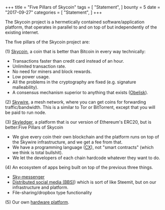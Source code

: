 +++
title = "Five Pillars of Skycoin"
tags = [
    "Statement",
]
bounty = 5
date = "2017-09-27"
categories = [
    "Statement",
]
+++

The Skycoin project is a hermetically contained software/application platform,
that operates in parallel to and on top of but independently of the existing
internet.

The five pillars of the Skycoin project are:

(1) [Skycoin](https://github.com/skycoin/skycoin), a coin that is better than
   Bitcoin in every way technically:

 - Transactions faster than credit card instead of an hour.
 - Unlimited transaction rate.
 - No need for miners and block rewards.
 - Low power usage.
 - All the problems in the cryptography are fixed (e.g. signature malleability).
 - A consensus mechanism superior to anything that exists
   ([Obelisk](/statement/obelisk-the-skycoin-consensus-algorithm/)).

(2) [Skywire](/tags/skywire/), a mesh network, where you can get coins for
   forwarding traffic/bandwidth. This is a similar to Tor or BitTorrent,
   except that you will be paid to run node.

(3) [Skyledger](https://www.skyledger.net), a platform that is our version of
   Ethereum's ERC20, but is better:Five Pillars of Skycoin

 - We give every coin their own blockchain and the platform runs on top of the
   Skywire infrastructure, and we get a fee from that.
 - We have a programming language ([CX](/overview/cx-overview/)),
   not "smart contracts" (which we think is total bullshit).
 - We let the developers of each chain hardcode whatever they want to do.

(4) An ecosystem of apps being built on top of the previous three things.

 - [Sky-messenger](http://messenger.skycoin.net/)
 - [Distributed social media (BBS)](https://github.com/skycoin/bbs))
   which is sort of like Steemit, but on our infrastructure and platform.
 - File-sharing/dropbox type functionality

(5) Our own [hardware platform](/statement/skywire-miner-hardware-for-the-next-internet/).

